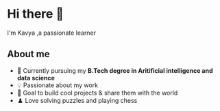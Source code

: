 # Hi there 👋
I'm Kavya ,a passionate learner

## About me
- 🌱 Currently pursuing my **B.Tech degree in Aritificial intelligence and data science**
- 💡 Passionate about my work
- 🎯 Goal to build cool projects & share them with the world
- ♟️ Love solving puzzles and playing chess 